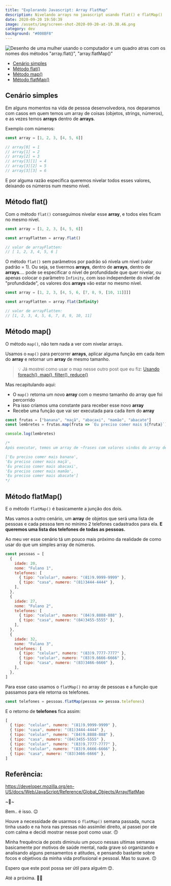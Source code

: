 ```yaml
---
title: "Explorando Javascript: Array FlatMap"
description: Nivelando arrays no javascript usando flat() e flatMap()
date: 2020-09-20 19:50:39
image: /assets/img/screen-shot-2020-09-20-at-19.38.46.png
category: dev
background: "#008BF8"
---
```


![Desenho de uma mulher usando o computador e um quadro atras com os nomes dos métodos "array.flat()", "array.flatMap()"](assets/img/screen-shot-2020-09-20-at-19.38.46.png 'Desenho de uma mulher usando o computador e um quadro atras com os nomes dos métodos "array.flat()", "array.flatMap()"')

- [Cenário simples](#cenario-simples)
- [Método flat()](#metodo-flat)
- [Método map()](#metodo-map)
- [Método flatMap()](#metodo-flatmap)

<h2 id="cenario-simples">Cenário simples</h2>

Em alguns momentos na vida de pessoa desenvolvedora, nos deparamos com casos em quem temos um array de coisas (objetos, strings, números), e as vezes temos **arrays** dentro de **arrays**.

Exemplo com números:

```jsx
const array = [1, 2, 3, [4, 5, 6]]

// array[0] = 1
// array[1] = 2
// array[2] = 3
// array[3][1] = 4
// array[3][2] = 5
// array[3][3] = 6
```

E por alguma razão específica queremos nivelar todos esses valores, deixando os números num mesmo nível.

<h2 id="metodo-flat">Método flat()</h2>

Com o método `flat()` conseguimos nivelar esse **array**, e todos eles ficam no mesmo nível.

```jsx
const array = [1, 2, 3, [4, 5, 6]]

const arrayFlatten = array.flat()

// valor de arrayFlatten:
// [ 1, 2, 3, 4, 5, 6 ]
```

O método `flat()` sem parâmetros por padrão só nivela um nível (valor padrão = 1). Ou seja, se tivermos **arrays**, dentro de **arrays**, dentro de **arrays**.... pode se especificar o nível de profundidade que quer nivelar, ou apenas colocar o parâmetro `Infinity`, com isso independente do nível de "profundidade", os valores dos **arrays** vão estar no mesmo nível.

```jsx
const array = [1, 2, 3, [4, 5, 6, [7, 8, 9, [10, 11]]]]

const arrayFlatten = array.flat(Infinity)

// valor de arrayFlatten:
// [1, 2, 3, 4, 5, 6, 7, 8, 9, 10, 11]
```

<h2 id="metodo-map">Método map()</h2>

O método `map()`, não tem nada a ver com nivelar arrays.

Usamos o `map()` para percorrer **arrays**, aplicar alguma função em cada item do **array** e retornar um **array** de mesmo tamanho.

> 💡 Já mostrei como usar o map nesse outro post que eu fiz: <a target="_blank" href="https://blog.talitaoliveira.com.br/como-e-quando-usar-foreach-map-filter-reduce/">Usando foreach(), map(), filter(), reduce()</a>

Mas recapitulando aqui:

- O `map()` retorna um novo **array** com o mesmo tamanho do array que foi percorrido
- Pra isso criamos uma constante para receber esse novo **array**
- Recebe uma função que vai ser executada para cada item do **array**

```jsx
const frutas = ["banana", "maçã", "abacaxi", "mamão", "abacate"]
const lembretes = frutas.map(fruta => `Eu preciso comer mais ${fruta}`)

console.log(lembretes)

/*
Após executar, temos um array de ~frases com valores vindos do array de frutas:

['Eu preciso comer mais banana',
'Eu preciso comer mais maçã',
'Eu preciso comer mais abacaxi',
'Eu preciso comer mais mamão',
'Eu preciso comer mais abacate']
*/
```

<h2 id="metodo-flatmap">Método flatMap()</h2>

E o método `flatMap()` é basicamente a junção dos dois.

Mas vamos a outro cenário, um **array** de objetos que será uma lista de pessoas e cada pessoa tem no mínimo 2 telefones cadastrados para ela. **E queremos uma lista dos telefones de todas as pessoas.**

Ao meu ver esse cenário tá um pouco mais próximo da realidade de como usar do que um simples array de números.

```jsx
const pessoas = [
  {
    idade: 20,
    nome: "Fulano 1",
    telefones: [
      { tipo: "celular", numero: "(81)9.9999-9999" },
      { tipo: "casa", numero: "(81)3444-4444" },
    ],
  },
  {
    idade: 27,
    nome: "Fulano 2",
    telefones: [
      { tipo: "celular", numero: "(84)9.8888-888" },
      { tipo: "casa", numero: "(84)3455-5555" },
    ],
  },
  {
    idade: 32,
    nome: "Fulano 3",
    telefones: [
      { tipo: "celular", numero: "(83)9.7777-7777" },
      { tipo: "celular", numero: "(83)9.6666-6666" },
      { tipo: "casa", numero: "(83)3466-6666" },
    ],
  },
]
```

Para esse caso usamos o `flatMap()` no array de pessoas e a função que passamos para ele retorna os telefones.

```jsx
const telefones = pessoas.flatMap(pessoa => pessoa.telefones)
```

E o retorno de **telefones** fica assim:

```jsx
[
  { tipo: "celular", numero: "(81)9.9999-9999" },
  { tipo: "casa", numero: "(81)3444-4444" },
  { tipo: "celular", numero: "(84)9.8888-888" },
  { tipo: "casa", numero: "(84)3455-5555" },
  { tipo: "celular", numero: "(83)9.7777-7777" },
  { tipo: "celular", numero: "(83)9.6666-6666" },
  { tipo: "casa", numero: "(83)3466-6666" },
]
```

## Referência:

<a target="_blank" href="https://developer.mozilla.org/en-US/docs/Web/JavaScript/Reference/Global_Objects/Array/flatMap">https://developer.mozilla.org/en-US/docs/Web/JavaScript/Reference/Global_Objects/Array/flatMap</a>

\~🌟\~

Bem.. é isso. 😉

Houve a necessidade de usarmos o `flatMap()` semana passada, nunca tinha usado e na hora nas pressas não assimilei direito, aí passei por ele com calma e decidi mostrar nesse post como usar. 🙃

Minha frequência de posts diminuiu um pouco nessas ultimas semanas basicamente por motivos de saúde mental, nada grave só organizando e analisando alguns pensamentos e atitudes, e pensando bastante sobre focos e objetivos da minha vida profissional e pessoal. Mas to suave. 🙃

Espero que este post possa ser útil para alguém 😊.

Até a próxima. 🤙🏽
